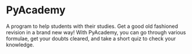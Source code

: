 # PyAcademy
A program to help students with their studies.
Get a good old fashioned revision in a brand new way!
With PyAcademy, you can go through various formulae, get your doubts cleared, and take a short quiz to check your knowledge.
